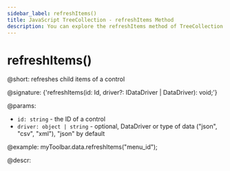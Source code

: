 ```yaml
---
sidebar_label: refreshItems()
title: JavaScript TreeCollection - refreshItems Method 
description: You can explore the refreshItems method of TreeCollection in the documentation of the DHTMLX JavaScript UI library. Browse developer guides and API reference, try out code examples and live demos, and download a free 30-day evaluation version of DHTMLX Suite.
---
```


# refreshItems()

@short: refreshes child items of a control

@signature: {'refreshItems(id: Id, driver?: IDataDriver | DataDriver): void;'}

@params:
- `id: string` - the ID of a control
- `driver: object | string` - optional, DataDriver or type of data ("json", "csv", "xml"), "json" by default

@example:
myToolbar.data.refreshItems("menu_id");

@descr:
